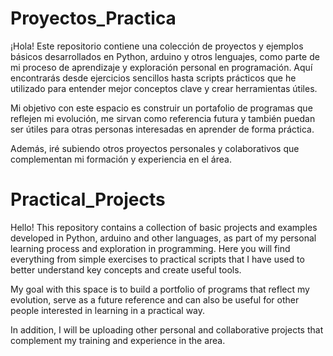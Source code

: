 # Proyectos_Practica

¡Hola! Este repositorio contiene una colección de proyectos y ejemplos básicos desarrollados en Python, arduino y otros lenguajes, como parte de mi proceso de aprendizaje y exploración personal en programación. Aquí encontrarás desde ejercicios sencillos hasta scripts prácticos que he utilizado para entender mejor conceptos clave y crear herramientas útiles.

Mi objetivo con este espacio es construir un portafolio de programas que reflejen mi evolución, me sirvan como referencia futura y también puedan ser útiles para otras personas interesadas en aprender de forma práctica.

Además, iré subiendo otros proyectos personales y colaborativos que complementan mi formación y experiencia en el área.

# Practical_Projects

Hello! This repository contains a collection of basic projects and examples developed in Python, arduino and other languages, as part of my personal learning process and exploration in programming. Here you will find everything from simple exercises to practical scripts that I have used to better understand key concepts and create useful tools.

My goal with this space is to build a portfolio of programs that reflect my evolution, serve as a future reference and can also be useful for other people interested in learning in a practical way.

In addition, I will be uploading other personal and collaborative projects that complement my training and experience in the area.

